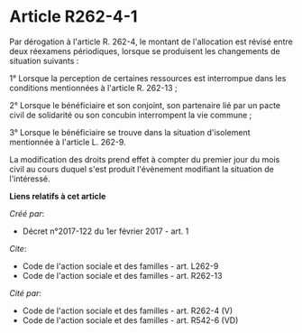 # Article R262-4-1

Par dérogation à l'article R. 262-4, le montant de l'allocation est révisé entre deux réexamens périodiques, lorsque se
produisent les changements de situation suivants : 

1° Lorsque la perception de certaines ressources est interrompue dans les conditions mentionnées à l'article R. 262-13 ; 

2° Lorsque le bénéficiaire et son conjoint, son partenaire lié par un pacte civil de solidarité ou son concubin interrompent
la vie commune ; 

3° Lorsque le bénéficiaire se trouve dans la situation d'isolement mentionnée à l'article L. 262-9. 

La modification des droits prend effet à compter du premier jour du mois civil au cours duquel s'est produit l'évènement
modifiant la situation de l'intéressé.

**Liens relatifs à cet article**

_Créé par_:

  - Décret n°2017-122 du 1er février 2017 - art. 1

_Cite_:

  - Code de l'action sociale et des familles - art. L262-9
  - Code de l'action sociale et des familles - art. R262-13

_Cité par_:

  - Code de l'action sociale et des familles - art. R262-4 (V)
  - Code de l'action sociale et des familles - art. R542-6 (VD)
